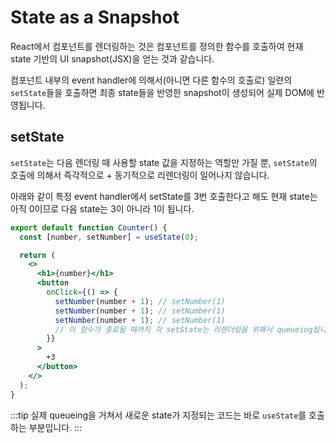 # State as a Snapshot

React에서 컴포넌트를 렌더링하는 것은 컴포넌트를 정의한 함수를 호출하여 현재 state 기반의 UI snapshot(JSX)을 얻는 것과 같습니다.

컴포넌트 내부의 event handler에 의해서(아니면 다른 함수의 호출로) 일련의 `setState`들을 호출하면 최종 state들을 반영한 snapshot이 생성되어 실제 DOM에 반영됩니다.

## setState

`setState`는 다음 렌더링 때 사용할 state 값을 지정하는 역할만 가질 뿐, `setState`의 호출에 의해서 즉각적으로 + 동기적으로 리렌더링이 일어나지 않습니다.

아래와 같이 특정 event handler에서 setState를 3번 호출한다고 해도 현재 state는 아직 0이므로 다음 state는 3이 아니라 1이 됩니다.

```jsx
export default function Counter() {
  const [number, setNumber] = useState(0);

  return (
    <>
      <h1>{number}</h1>
      <button
        onClick={() => {
          setNumber(number + 1); // setNumber(1)
          setNumber(number + 1); // setNumber(1)
          setNumber(number + 1); // setNumber(1)
          // 이 함수가 종료될 때까지 각 setState는 리렌더링을 위해서 queueing됩니다!
        }}
      >
        +3
      </button>
    </>
  );
}
```

:::tip
실제 queueing을 거쳐서 새로운 state가 지정되는 코드는 바로 `useState`를 호출하는 부분입니다.
:::

